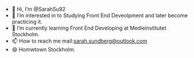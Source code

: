- 👋 Hi, I’m @SarahSu92
- 👀 I’m interested in to Studying Front End Deveolpment and later become practicing it.
- 🌱 I’m currently learning Front End Developing at Medieinstitutet Stockholm.
- 📫 How to reach me mail:sarah.sundberg@outlook.com
- 😄 Homwtown Stockholm.

<!---
SarahSu92/SarahSu92 is a ✨ special ✨ repository because its `README.md` (this file) appears on your GitHub profile.
You can click the Preview link to take a look at your changes.
--->
